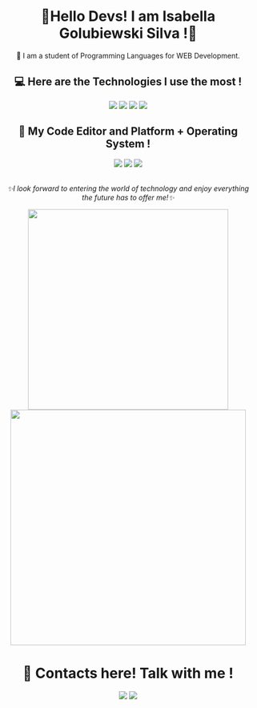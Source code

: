 <div align="center">
  <h1>💖Hello Devs! I am Isabella Golubiewski Silva !💖</h1>
  <p>📖 I am a student of Programming Languages ​​for WEB Development.</p>
</div>

<h2 align="center">💻 Here are the Technologies I use the most !</h2>
<div align="center" style="display: inline_block">
  <img src="https://img.shields.io/badge/react-%2320232a.svg?style=for-the-badge&logo=react&logoColor=%2361DAFB">
  <img src="https://img.shields.io/badge/node.js-6DA55F?style=for-the-badge&logo=node.js&logoColor=white">
  <img src="https://img.shields.io/badge/express.js-%23404d59.svg?style=for-the-badge&logo=express&logoColor=%2361DAFB">
  <img src="https://img.shields.io/badge/MySQL-00000F?style=for-the-badge&logo=mysql&logoColor=white">
</div>
<h2 align="center">👾 My Code Editor and Platform + Operating System !</h2>
<div align="center">
  <img src="https://img.shields.io/badge/Vscode-007ACC?style=for-the-badge&logo=visual-studio-code&logoColor=white">
  <img src="https://img.shields.io/badge/GitHub-100000?style=for-the-badge&logo=github&logoColor=white)](https://github.com/isagodev">
  <img src="https://img.shields.io/badge/Windows-000?style=for-the-badge&logo=windows&logoColor=2CA5E0">
</div>
<br>
<p align="center"><em>✨I look forward to entering the world of technology and enjoy everything the future has to offer me!✨</em></p>


<div align="center">
  <a href="https://github.com/isagodev">
    <img src="https://github-readme-stats.vercel.app/api/top-langs/?username=isagodev&theme=dracula&hide_border=true&include_all_commits=false&count_private=false&layout=compact" width="400px"/>
  </a>
  <a href="https://github.com/isagodev">
    <img src="https://nirzak-streak-stats.vercel.app/?user=isagodev&theme=dracula&hide_border=true" width="470px"/>
  </a>
</div>

<div align="center">
  <h1 align="center">📲 Contacts here! Talk with me !</h1>
  <a href="https://www.linkedin.com/in/seu-usuário-linkedln-aqui" target="_blank"><img loading="lazy" src="https://img.shields.io/badge/-LinkedIn-%230077B5?style=for-the-badge&logo=linkedin&logoColor=white" target="_blank"></a>
  <a href="https://wa.me/+552796892687" target="_blank"><img loading="lazy" src="https://img.shields.io/badge/WhatsApp-25D366?style=for-the-badge&logo=whatsapp&logoColor=white" target="_blank"></a>
</div>
